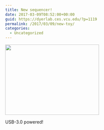 ```yaml
---
title: New sequencer!
date: 2017-03-09T08:52:00+00:00
guid: https://dyerlab.ces.vcu.edu/?p=1119
permalink: /2017/03/09/new-toy/
categories:
  - Uncategorized
---
```

<img class="aligncenter size-medium wp-image-1120" src="https://dyerlab.bio.vcu.edu/wp-content/uploads/sites/4831/2017/03/IMG_0217-300x225.jpg" alt="" width="300" height="225" srcset="http://localhost/wordpress/wp-content/uploads/2017/03/IMG_0217-300x225.jpg 300w, http://localhost/wordpress/wp-content/uploads/2017/03/IMG_0217-768x576.jpg 768w, http://localhost/wordpress/wp-content/uploads/2017/03/IMG_0217-1024x768.jpg 1024w, http://localhost/wordpress/wp-content/uploads/2017/03/IMG_0217-1568x1176.jpg 1568w" sizes="(max-width: 300px) 100vw, 300px" />

USB-3.0 powered!